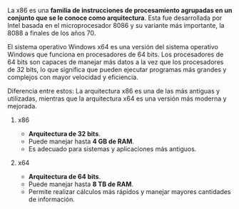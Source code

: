 La x86 es una **familia de instrucciones de procesamiento agrupadas en un conjunto que se le conoce como arquitectura**. Esta fue desarrollada por Intel basada en el microprocesador 8086 y su variante más importante, la 8088 a finales de los años 70.

El sistema operativo Windows x64 es una versión del sistema operativo Windows que funciona en procesadores de 64 bits. Los procesadores de 64 bits son capaces de manejar más datos a la vez que los procesadores de 32 bits, lo que significa que pueden ejecutar programas más grandes y complejos con mayor velocidad y eficiencia.

Diferencia entre estos:
La arquitectura x86 es una de las más antiguas y utilizadas, mientras que la arquitectura x64 es una versión más moderna y mejorada.
1. x86
    
    - **Arquitectura de 32 bits**.
    - Puede manejar hasta **4 GB de RAM**.
    - Es adecuado para sistemas y aplicaciones más antiguos.
2. x64
    
    - **Arquitectura de 64 bits**.
    - Puede manejar hasta **8 TB de RAM**.
    - Permite realizar cálculos más rápidos y manejar mayores cantidades de información.